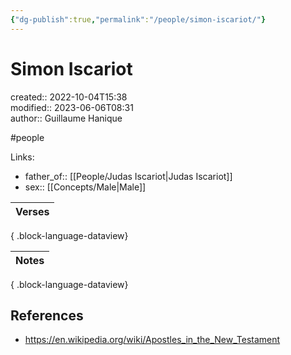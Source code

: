```yaml
---
{"dg-publish":true,"permalink":"/people/simon-iscariot/"}
---
```



# Simon Iscariot

created:: 2022-10-04T15:38  
modified:: 2023-06-06T08:31  
author:: Guillaume Hanique

#people

Links:

- father_of:: [[People/Judas Iscariot\|Judas Iscariot]]
- sex:: [[Concepts/Male\|Male]]

| Verses |
| ------ |

{ .block-language-dataview}

| Notes |
| ----- |

{ .block-language-dataview}

## References

- https://en.wikipedia.org/wiki/Apostles_in_the_New_Testament
